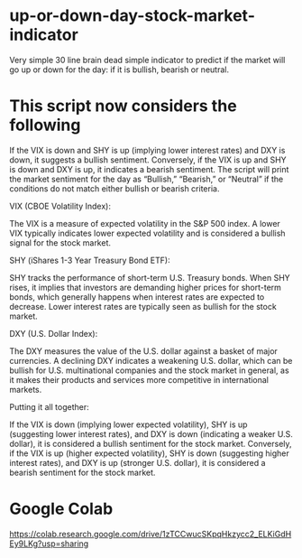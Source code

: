 # up-or-down-day-stock-market-indicator
Very simple 30 line brain dead simple indicator to predict if the market will go up or down for the day: if it is bullish, bearish or neutral. 

# This script now considers the following
If the VIX is down and SHY is up (implying lower interest rates) and DXY is down, it suggests a bullish sentiment.
Conversely, if the VIX is up and SHY is down and DXY is up, it indicates a bearish sentiment.
The script will print the market sentiment for the day as “Bullish,” “Bearish,” or “Neutral” if the conditions do not match either bullish or bearish criteria.

VIX (CBOE Volatility Index):

The VIX is a measure of expected volatility in the S&P 500 index.
A lower VIX typically indicates lower expected volatility and is considered a bullish signal for the stock market.


SHY (iShares 1-3 Year Treasury Bond ETF):

SHY tracks the performance of short-term U.S. Treasury bonds.
When SHY rises, it implies that investors are demanding higher prices for short-term bonds, which generally happens when interest rates are expected to decrease.
Lower interest rates are typically seen as bullish for the stock market.


DXY (U.S. Dollar Index):

The DXY measures the value of the U.S. dollar against a basket of major currencies.
A declining DXY indicates a weakening U.S. dollar, which can be bullish for U.S. multinational companies and the stock market in general, as it makes their products and services more competitive in international markets.



Putting it all together:

If the VIX is down (implying lower expected volatility), SHY is up (suggesting lower interest rates), and DXY is down (indicating a weaker U.S. dollar), it is considered a bullish sentiment for the stock market.
Conversely, if the VIX is up (higher expected volatility), SHY is down (suggesting higher interest rates), and DXY is up (stronger U.S. dollar), it is considered a bearish sentiment for the stock market.

# Google Colab 
https://colab.research.google.com/drive/1zTCCwucSKpqHkzycc2_ELKiGdHEy9LKg?usp=sharing
